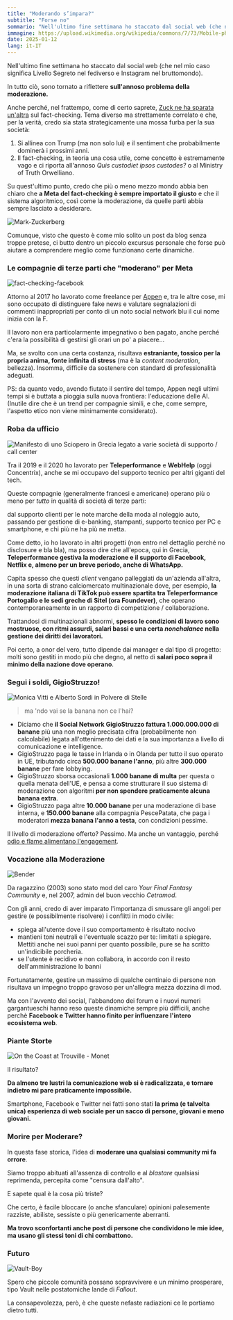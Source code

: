 ```yaml
---
title: "Moderando s’impara?"
subtitle: "Forse no"
sommario: "Nell'ultimo fine settimana ho staccato dal social web (che nel mio caso significa Livello Segreto nel fediverso e Instagram nel bruttomondo)..."
immagine: https://upload.wikimedia.org/wikipedia/commons/7/73/Mobile-phone-426559_1920.jpg
date: 2025-01-12
lang: it-IT
---
```


Nell'ultimo fine settimana ho staccato dal social web (che nel mio caso significa Livello Segreto nel fediverso e Instagram nel bruttomondo).

In tutto ciò, sono tornato a riflettere **sull'annoso problema della moderazione.** 

Anche perché, nel frattempo, come di certo saprete, [Zuck ne ha sparata un'altra](https://apnews.com/article/meta-facts-trump-musk-community-notes-413b8495939a058ff2d25fd23f2e0f43) sul fact-checking. Tema diverso ma strettamente correlato e che, per la verità, credo sia stata strategicamente una mossa furba per la sua società: 

1. Si allinea con Trump (ma non solo lui) e il sentiment che probabilmente dominerà i prossimi anni.
2. Il fact-checking, in teoria una cosa utile, come concetto è estremamente vago e ci riporta all'annoso _Quis custodiet ipsos custodes?_ o al Ministry of Truth Orwelliano.

Su quest'ultimo punto, credo che più o meno mezzo mondo abbia ben chiaro che **a Meta del fact-checking è sempre importato il giusto** e che il sistema algoritmico, così come la moderazione, da quelle parti abbia sempre lasciato a desiderare. 

![Mark-Zuckerberg](https://i2-prod.mirror.co.uk/incoming/article12343355.ece/ALTERNATES/s1200/Untitled-design-10.jpg)

Comunque, visto che questo è come mio solito un post da blog senza troppe pretese, ci butto dentro un piccolo excursus personale che forse può aiutare a comprendere meglio come funzionano certe dinamiche.

### Le compagnie di terze parti che "moderano" per Meta

![fact-checking-facebook](https://i.cbc.ca/1.5230628.1564513518!/fileImage/httpImage/image.jpg_gen/derivatives/original_1180/fact-check-warning-on-facebook.jpg)

Attorno al 2017 ho lavorato come freelance per [Appen](https://en.wikipedia.org/wiki/Appen_(company)) e, tra le altre cose, mi sono occupato di distinguere fake news e valutare segnalazioni di commenti inappropriati per conto di un noto social network blu il cui nome inizia con la F.

Il lavoro non era particolarmente impegnativo o ben pagato, anche perché c'era la possibilità di gestirsi gli orari un po' a piacere...

Ma, se svolto con una certa costanza, risultava **estraniante, tossico per la propria anima, fonte infinita di stress** (ma è la _content moderation_, bellezza). Insomma, difficile da sostenere con standard di professionalità adeguati.

PS: da quanto vedo, avendo fiutato il sentire del tempo, Appen negli ultimi tempi si è buttata a pioggia sulla nuova frontiera: l'educazione delle AI. (Inutile dire che è un trend per compagnie simili, e che, come sempre, l'aspetto etico non viene minimamente considerato).


### Roba da ufficio

![Manifesto di uno Sciopero in Grecia legato a varie società di supporto / call center](https://pamehellas.gr/wp-content/uploads/2024/02/2ndcall-center-strike.jpg)

Tra il 2019 e il 2020 ho lavorato per **Teleperformance** e **WebHelp** (oggi Concentrix), anche se mi occupavo del supporto tecnico per altri giganti del tech.

Queste compagnie (generalmente francesi e americane) operano più o meno per _tutto_ in qualità di società di terze parti: 

dal supporto clienti per le note marche della moda al noleggio auto, passando per gestione di e-banking, stampanti, supporto tecnico per PC e smartphone, e chi più ne ha più ne metta.

Come detto, io ho lavorato in altri progetti (non entro nel dettaglio perché no disclosure e bla bla), ma posso dire che all'epoca, qui in Grecia, **Teleperformance gestiva la moderazione e il supporto di Facebook, Netflix e, almeno per un breve periodo, anche di WhatsApp.** 

Capita spesso che questi _client_ vengano palleggiati da un'azienda all'altra, in una sorta di strano calciomercato multinazionale dove, per esempio, **la moderazione italiana di TikTok può essere spartita tra Teleperformance Portogallo e le sedi greche di Sitel (ora Foundever)**, che operano contemporaneamente in un rapporto di competizione / collaborazione.

Trattandosi di multinazionali abnormi, **spesso le condizioni di lavoro sono mostruose, con ritmi assurdi, salari bassi e una certa _nonchalance_ nella gestione dei diritti dei lavoratori.**

Poi certo, a onor del vero, tutto dipende dai manager e dal tipo di progetto: molti sono gestiti in modo più che degno, al netto di **salari poco sopra il minimo della nazione dove operano**.

### Segui i soldi, GigioStruzzo!

![Monica Vitti e Alberto Sordi in Polvere di Stelle](https://m.media-amazon.com/images/M/MV5BZmI2YWMwYzYtN2Q4Mi00YzYyLTllZGUtMzk2ZGQxZDcwNDA4XkEyXkFqcGc@._V1_FMjpg_UX845_.jpg)

> ma 'ndo vai se la banana non ce l'hai?

- Diciamo che **il Social Network GigioStruzzo fattura 1.000.000.000 di banane** più una non meglio precisata cifra (probabilmente non calcolabile) legata all'ottenimento dei dati e la sua importanza a livello di comunicazione e intelligence.
- GigioStruzzo paga le tasse in Irlanda o in Olanda per tutto il suo operato in UE, tributando circa **500.000 banane l'anno**, più altre **300.000 banane** per fare lobbying.
- GigioStruzzo sborsa occasionali **1.000 banane di multa** per questa o quella menata dell'UE, e pensa a come strutturare il suo sistema di moderazione con algoritmi **per non spendere praticamente alcuna banana extra**.
- GigioStruzzo paga altre **10.000 banane** per una moderazione di base interna, e **150.000 banane** alla compagnia PescePatata, che paga i moderatori **mezza banana l'anno a testa**, con condizioni pessime.

Il livello di moderazione offerto? Pessimo. Ma anche un vantaggio, perché [odio e flame alimentano l'engagement](https://www.sciencedirect.com/science/article/pii/S2405844023093994).


### Vocazione alla Moderazione

![Bender](https://c.tenor.com/8rtkhH9zsacAAAAM/futurama-escape.gif)

Da ragazzino (2003) sono stato mod del caro _Your Final Fantasy Community_ e, nel 2007, admin del buon vecchio _Cetramod_.

Con gli anni, credo di aver imparato l'importanza di smussare gli angoli per gestire (e possibilmente risolvere) i conflitti in modo civile:

- spiega all'utente dove il suo comportamento è risultato nocivo
- mantieni toni neutrali e l'eventuale scazzo per te: limitati a spiegare. Mettiti anche nei suoi panni per quanto possibile, pure se ha scritto un'indicibile porcheria.
- se l'utente è recidivo e non collabora, in accordo con il resto dell'amministrazione lo banni

Fortunatamente, gestire un massimo di qualche centinaio di persone non risultava un impegno troppo gravoso per un'allegra mezza dozzina di mod.

Ma con l'avvento dei social, l'abbandono dei forum e i nuovi numeri gargantueschi hanno reso queste dinamiche sempre più difficili, anche perchè **Facebook e Twitter hanno finito per influenzare l'intero ecosistema web**.

### Piante Storte 

![On the Coast at Trouville - Monet](https://www.artchive.com/wp-content/uploads/2024/03/on-the-coast-at-trouvilleclaude-monet-1881.jpg)

Il risultato? 

**Da almeno tre lustri la comunicazione web si è radicalizzata, e tornare indietro mi pare praticamente impossibile.**

Smartphone, Facebook e Twitter nei fatti sono stati **la prima (e talvolta unica) esperienza di web sociale per un sacco di persone, giovani e meno giovani.**

### Morire per Moderare?

In questa fase storica, l'idea di **moderare una qualsiasi community mi fa orrore**.

Siamo troppo abituati all'assenza di controllo e al _blastare_ qualsiasi reprimenda, percepita come "censura dall'alto".

E sapete qual è la cosa più triste? 

Che certo, è facile bloccare (o anche sfanculare) opinioni palesemente razziste, abiliste, sessiste o più genericamente aberranti.

**Ma trovo sconfortanti anche post di persone che condividono le mie idee, ma usano gli stessi toni di chi combattono.**

### Futuro

![Vault-Boy](https://upload.wikimedia.org/wikipedia/en/6/61/Vault_Boy_artwork.png)

Spero che piccole comunità possano sopravvivere e un minimo prosperare, tipo Vault nelle postatomiche lande di _Fallout_. 

La consapevolezza, però, è che queste nefaste radiazioni ce le portiamo dietro tutti.

<mastodon-comments host="livellosegreto.it" user="xabacadabra" tootId="113815986190202357"></mastodon-comments>
